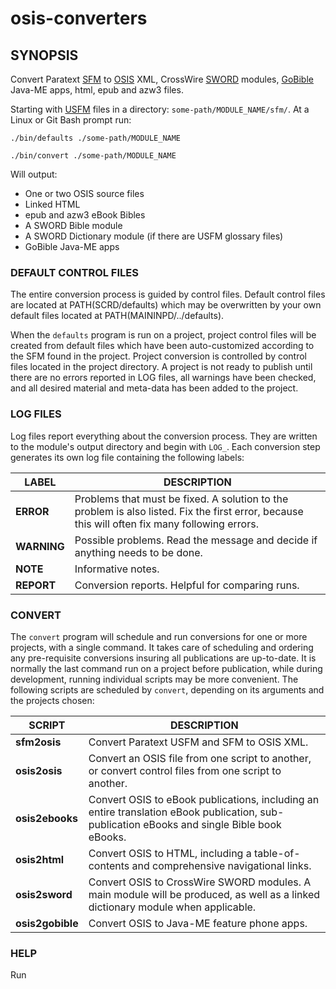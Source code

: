 
# osis-converters 

## SYNOPSIS 
Convert Paratext [SFM](http://paratext.org/about/usfm#usfmDocumentation) to [OSIS](http://www.crosswire.org/osis/) XML, CrossWire [SWORD](http://www.crosswire.org/wiki/Main_Page) modules, [GoBible](http://www.crosswire.org/wiki/Projects:Go_Bible) Java-ME apps, html, epub and azw3 files.

Starting with [USFM](http://paratext.org/about/usfm#usfmDocumentation) files in a directory: `some-path/MODULE_NAME/sfm/`. At a Linux or Git Bash prompt run:

`./bin/defaults ./some-path/MODULE_NAME`

`./bin/convert ./some-path/MODULE_NAME`

Will output:
* One or two OSIS source files
* Linked HTML
* epub and azw3 eBook Bibles
* A SWORD Bible module
* A SWORD Dictionary module (if there are USFM glossary files)
* GoBible Java-ME apps


### DEFAULT CONTROL FILES 
The entire conversion process is guided by control files. Default control files are located at PATH(SCRD/defaults) which may be overwritten by your own default files located at PATH(MAININPD/../defaults).

When the `defaults` program is run on a project, project control files will be created from default files which have been auto-customized according to the SFM found in the project. Project conversion is controlled by control files located in the project directory. A project is not ready to publish until there are no errors reported in LOG files, all warnings have been checked, and all desired material and meta-data has been added to the project.


### LOG FILES 
Log files report everything about the conversion process. They are written to the module's output directory and begin with `LOG_`. Each conversion step generates its own log file containing the following labels:

LABEL | DESCRIPTION
----- | -----------
**ERROR** | Problems that must be fixed. A solution to the problem is also listed. Fix the first error, because this will often fix many following errors.
**WARNING** | Possible problems. Read the message and decide if anything needs to be done.
**NOTE** | Informative notes.
**REPORT** | Conversion reports. Helpful for comparing runs.


### CONVERT 
The `convert` program will schedule and run conversions for one or more projects, with a single command. It takes care of scheduling and ordering any pre-requisite conversions insuring all publications are up-to-date. It is normally the last command run on a project before publication, while during development, running individual scripts may be more convenient. The following scripts are scheduled by `convert`, depending on its arguments and the projects chosen:

SCRIPT | DESCRIPTION
------ | -----------
**sfm2osis** | Convert Paratext USFM and SFM to OSIS XML.
**osis2osis** | Convert an OSIS file from one script to another, or convert control files from one script to another.
**osis2ebooks** | Convert OSIS to eBook publications, including an entire translation eBook publication, sub-publication eBooks and single Bible book eBooks.
**osis2html** | Convert OSIS to HTML, including a table-of-contents and comprehensive navigational links.
**osis2sword** | Convert OSIS to CrossWire SWORD modules. A main module will be produced, as well as a linked dictionary module when applicable.
**osis2gobible** | Convert OSIS to Java-ME feature phone apps.


### HELP 
Run <script> -h to get help on any partiular script. Or run <any-script> -h <setting/file> to see help on any particular setting or control file.


# sfm2osis 

## SYNOPSIS 

### CONVERT PARATEXT FILES INTO OSIS XML 
OSIS is an xml standard for encoding Bibles and related texts (see: [http://crosswire.org/osis/](http://crosswire.org/osis/)). The OSIS files generated by sfm2osis will include meta-data, explicit references, cross-references and textual information not present in the original Paratext Universal Standard Format Marker (USFM and SFM) sources. The resulting OSIS file is a more complete source text than the original Paratext files and is an excellent intermediate format, easily and reliably converted into any other format.

A project conversion creates a main OSIS file, which may contain a Bible, Children's Bible or commentary for instance. Any Paratext glossaries, maps and other reference materials are converted into a second OSIS file, whose contents may be referenced by the main OSIS file. These two conversions are treated as separate modules called MAINMOD and DICTMOD. If a project has a DICTMOD module, its module code is the MAINMOD code appended with 'DICT', and it appears as a subdirectory of MAINMOD.

The SFM to OSIS conversion process is directed by the following control files:

FILE | DESCRIPTION
---- | -----------
**config.conf** | Configuration file with settings and meta-data for a project.
**CF_sfm2osis.txt** | Place and order converted SFM files within an OSIS file and record deviations from the standard markup and verse system.
**CF_addScripRefLinks.txt** | Control parsing of scripture references in the text and their conversion to working OSIS hyperlinks.
**CF_addDictLinks.xml** | Control parsing of reference material references in the text and their conversion to working OSIS hyperlinks.
**CF_addFootnoteLinks.txt** | Control parsing of footnote references from the text and their conversion to working OSIS hyperlinks.

Default control files are created by the 'defaults' command. For help on an individual file or command use: convert -h <key>


### HOOKS 
For situations when custom processing is required, hooks are provided for running custom Perl scripts and XSLT transforms. The Perl scripts should have two arguments: input OSIS file and output OSIS file, while XSLT transforms should utilze standard XML output. Use hooks only when EVAL_REGEX is insufficient, as hooks complicate project maintenance. Scripts with the following names in a module directory will be called at different points during the conversion to OSIS:

HOOK | WHEN CALLED
---- | -----------
**bootstrap.pl** | Run by the sfm2osis and osis2osis scripts before conversion begins. It may only appear in the project (MAINMOD) directory, and it takes no arguments, but can be used to preprocess any project files etc.
**preprocess.pl** | Run after usfm2osis.py does the initial conversion to OSIS, before subsequent processing. Use EVAL_REGEX when preprocessing of SFM files would be sufficient.
**preprocess.xsl** | Same as preprocess.pl (after it, if it also exists).
**postprocess.pl** | Run after an OSIS file has been fully processed, but before OSIS validation and final checks.
**postprocess.xsl** | Same as postprocess.pl (after it, if it also exists).


## config.conf 
Each project has a config.conf file located in its top directory. The configuration file contains conversion settings and meta-data for the project. A project consist of a single main module, and possibly a single dictionary module containing reference material. A config.conf file usually has multiple sections. The main section contains configuration settings applying to the entire project, while settings in other sections are effective in their particular context, overriding any matching settings of the main section. The 'system' section is special because it contains global constants that are the same in any context. The following sections are recognized: 'MAINMOD', 'DICTMOD', 'system', 'osis2ebooks', 'osis2html', 'osis2sword', 'osis2gobible' (MAINMOD is the project code and DICTMOD is the same project code suffixed with 'DICT'). What follows are all settings available in the config.conf file. The letters in parenthesis indicate the following entry types:

(C): Continuable from one line to the next using a backslash character.
(L): Localizable by appending underscore and language ISO code to the entry name.
(P): Path of a local file or directory.
(S): System section only.
(U): A http(s) URL.
(W): SWORD standard (see: [](https://wiki.crosswire.org/DevTools:conf_Files)).

ENTRY | DESCRIPTION
----- | -----------
**Abbreviation (LW)** | A short localized name for the module.
**About (CLW)** | Localized information about the module.
**AddCrossRefLinks** | Select whether to insert externally generated cross-reference notes into the text: (true \| false \|AUTO). Default is 'AUTO'.
**AddDictLinks** | Select whether to parse glossary references in the text and convert them to hyperlinks: (true \| false \| check \| AUTO). Default is 'AUTO'.
**AddFootnoteLinks** | Select whether to parse footnote references in the text and convert them to hyperlinks: (true \| false \| AUTO). Default is 'AUTO'.
**AddScripRefLinks** | Select whether to parse scripture references in the text and convert them to hyperlinks: (true \| false \| AUTO). Default is 'AUTO'.
**AudioCode** | A publication code for associated audio. Multiple modules having different scripts may reference the same audio.
**COVERS (PSU)** | Location where cover images can be found. Cover images should be named: `<project-code>_<scope>.jpg` and will automatically be included in the appropriate OSIS files.
**CombineGlossaries** | Set this to 'true' to combine all glossaries into one, or false to keep them each as a separate glossary. 'AUTO' let's osis-converters decide. Default is 'AUTO'.
**CombinedGlossaryTitle (L)** | A localized title for the combined glossary in the Table of Contents.
**Copyright (CLW)** | Contains the copyright notice for the work, including the year of copyright and the owner of the copyright.
**CopyrightContactAddress (CLW)** | Address of the copyright holder.
**CopyrightContactEmail (LW)** | Email address of the copyright holder.
**CopyrightContactName (CLW)** | Name for copyright contact.
**CopyrightContactNotes (CLW)** | Notes concerning copyright holder contact.
**CopyrightDate (LW)** | Four digit copyright year.
**CopyrightHolder (LW)** | Name of the copyright holder.
**CopyrightNotes (CLW)** | Notes from the copyright holder.
**CreateTypes** | Select which type, or types, of eBooks to create: (AUTO \| epub \| azw3 \| fb2). Default is 'AUTO'.
**CustomBookOrder** | Set to true to allow Bible book order to remain as it appears in CF_sfm2osis.txt, rather than project versification order: (true \| false). Default is 'false'.
**DEBUG (S)** | Set to enable debugging log output.
**Description (LW)** | A short localized description of the module.
**Direction (W)** | LtoR (Left to Right), RtoL (Right to Left) or BiDi (Bidirectional) Default is 'LtoR'.
**DistributionLicense (W)** | see: [https://wiki.crosswire.org/DevTools:conf_Files](https://wiki.crosswire.org/DevTools:conf_Files)
**DistributionNotes (CLW)** | Additional distribution notes.
**EBOOKS (S)** | Location where eBooks are published.
**Encoding (W)** | osis-converters only supports UTF-8 encoding. Default is 'UTF-8'.
**FONTS (PSU)** | Location where specified fonts are located for copying/download.
**FullResourceURL (U)** | Single Bible book eBooks often have links to other books. This URL is where the full publication may be found. Default is 'false'.
**IntroductionTitle (L)** | A localized title for Bible book introductions.
**KeySort** | This entry enables localized list sorting by character collation. Square brackets are used to separate any arbitrary JDK 1.4 case sensitive regular expressions which are to be treated as single characters during the sort comparison. Also, a single set of curly brackets can be used around a regular expression which matches any characters/patterns that need to be ignored during the sort comparison. IMPORTANT: Any square or curly bracket within these regular expressions must have an ADDITIONAL \ before it.
**Lang (W)** | ISO language code and script code. Examples: tkm-Cyrl or tkm-Latn
**ARG_\w+** | Config settings for undocumented fine control.
**BookGroupTitleNT (L)** | A localized title for the Old Testament in the Table of Contents.
**BookGroupTitleOT (L)** | A localized title for the New Testament in the Table of Contents.
**BookGroupTitle\w+** | A localized title to use for these book groups: OT, NT, Apocrypha, Apostolic Fathers, Armenian Orthodox Canon Additions, Ethiopian Orthodox Canon, Peshitta Syriac Orthodox Canon, Rahlfs LXX, Rahlfs variant books, Vulgate and other later Latin mss, Other. Example: `BookGroupNT=The New Testament` or BookGroupApocrypha=The Apocrypha`
**CreatePubBook** | Select whether to create separate ePublications for individual Bible books within the OSIS file: (true \| false \| AUTO \| <OSIS-book> \| first \| last).
**CreatePubSubpub** | Select whether to create separate outputs for individual sub-publications within the OSIS file: (true \| false \| AUTO \| <scope> \| first \| last).
**CreatePubTran** | Select whether to create a single ePublication containing everything in the OSIS file: (true \| false \| AUTO).
**GlossaryNavmenuLink\[[1-9]\]** | Specify custom DICTMOD module navigation links.
**History_[\d\.]+** | Each version of released publications should have one of these entries describing what is new that version.
**TitleSubPublication\[\S+\]** | A localized title for each sub-publication. A sub-publication is created when SFM files are placed within an sfm sub-directory. The name of the sub-directory must be the scope of the sub-publication, having spaces replaced by underscores.
**NO_FORKS (S)** | Set to disable the multi-thread fork feature. Doing so may increase conversion time.
**NormalizeUnicode** | Apply a Unicode normalization to all characters: (true \| false \| NFD \| NFC \| NFKD \| NFKC \| FCD). Default is 'false'.
**OUTDIR (PS)** | Location where output files should be written. OSIS, LOG and publication files will appear in a module subdirectory here. Default is an `output` subdirectory within the module.
**Obsoletes (W)** | see: [https://wiki.crosswire.org/DevTools:conf_Files](https://wiki.crosswire.org/DevTools:conf_Files)
**REPOSITORY (PSU)** | Location where SWORD modules are published.
**ReorderGlossaryEntries** | Set to true and all glossaries will have their entries re-ordered according to KeySort, or else set to a regex to re-order only glossaries whose titles match: (true \| <regex>). Default is 'false'.
**ShortCopyright (LW)** | Short copyright string.
**ShortPromo (LW)** | A link to the home page for the module, perhaps with an encouragement to visit the site.
**TOC** | A number from 1 to 3 indicating which SFM tag to use for generating the Table Of Contents: \toc1, \toc2 or \toc3. Default is '2'.
**TextSource (CW)** | Indicates a name or URL for the source of the text.
**TitleCase** | A number from 0 to 2 selecting letter casing for the Table Of Contents: 0 is as-is, 1 is Like This, 2 is LIKE THIS. Default is '1'.
**TitleTOC** | A number from 1 to 3 indicating this SFM tag to use for generating the publication titles: \toc1, \toc2 or \toc3. Default is '2'.
**TranslationTitle (L)** | A localized title for the entire translation.
**Versification (W)** | The versification system of the project. All deviations from this verse system must be recorded in CF_sfm2osis.txt by VSYS instructions. Supported options are: KJV, German, KJVA, Synodal, Leningrad, NRSVA, Luther, Vulg, SynodalProt, Orthodox, LXX, NRSV, MT, Catholic, Catholic2. Default is 'KJV'.
**Version (W)** | The version of the publication being produced. There should be a corresponding `History_<version>` entry stating what is new in this version.


## CF_sfm2osis.txt 
This control file is required for all sfm2osis conversions. It should be located in each module's directory (both MAINMOD and DICTMOD if there is one). It controls what material appears in each module's OSIS file and in what order, and is used to apply Perl regular expressions for making changes to SFM files before conversion.

Its other purpose is to describe deviations from the standard versification system that Bible translators made during translation. Translators nearly always deviate from the standard versification system in some way. It is imperative these deviations be recorded so references from external documents may be properly resolved, and parallel rendering together with other texts can be accomplished. Each verse must be identified according to the project's strictly defined standard versification scheme. The commands to accomplish this all begin with VSYS. Their proper use results in OSIS files which contain both a rendering of the translator's custom versification scheme and a rendering of the standard versification scheme. OSIS files can then be rendered in either scheme using an XSLT stylesheet.

NOTES: Each VSYS instruction is evaluated in verse system order regardless of their order in the control file. A verse may be effected by multiple VSYS instructions. VSYS operations on entire chapters are not supported except for VSYS_EXTRA chapters at the end of a book (such as Psalm 151 of Synodal).

COMMAND | DESCRIPTION
------- | -----------
**EVAL_REGEX** | Any perl regular expression to be applied to source SFM files before conversion. An EVAL_REGEX instruction is only effective for the RUN statements which come after it. The EVAL_REGEX command may be suffixed with a label or path in parenthesis and must be followed by a colon. A label might make organizing various kinds of changes easier, while a file path makes the EVAL_REGEX effective on only a single file. If an EVAL_REGEX has no regular expression, all previous EVAL_REGEX commands sharing the same label are canceled. Examples: `EVAL_REGEX: s/^search/replace/gm` `EVAL_REGEX(myfix): s/^search/replace/gm` `EVAL_REGEX(./sfm/file/path.sfm): s/^search/replace/gm`
**PUNC_AS_LETTER** | DEPRECATED. Was used to treat a punctuation character as a letter for pattern matches. It is far better to use `EVAL_REGEX` to replace a punctuation character with the proper Unicode character, which will automatically be treated properly.
**RUN** | Causes an SFM file to be converted and appended to the module's OSIS file. Each RUN must be followed by a colon and the file path of an SFM file to convert. RUN can be used more than once on the same file. IMPORTANT: Bible books are normally re-ordered according to the project's versification system. To maintain RUN Bible book order, `CustomBookOrder` must be set to true in config.conf.
**SPECIAL_CAPITALS** | DEPRECATED. Was used to enforce non-standard capitalizations. It should only be used if absolutely necessary, since Perl Unicode is now good at doing the right thing on its own. It is better to use EVAL_REGEX to replace offending characters with the proper Unicode character. For example: `SPECIAL_CAPITALS:i->Ä° Ä±->I`.
**VSYS_CHAPTER_SPLIT_AT** | Used when the translators split a chapter of the project's versification scheme into two chapters. This instruction takes the form:  `VSYS_CHAPTER_SPLIT_AT: Joel.2.28` When the OSIS file is rendered as the standard versification scheme, verses from the split onward will be appended to the end of the previous verse and given alternate chapter:verse designations. Verses of any following chapters will also be given alternate chapter:verse designations. All references to affected verses will be tagged so as to be correct in both the standard and the custom versification scheme.
**VSYS_EMPTY** | Like `VSYS_MISSING`, but is only to be used if regular empty verse markers are included in the text. This instruction will only remove external scripture cross-references to the removed verses.
**VSYS_EXTRA** | Used when translators inserted a range of verses that are not part of the project's versification scheme. This instruction takes the form:  `VSYS_EXTRA: Prov.18.8 <- Synodal:Prov.18.8` The left side is a verse range specifying the extra verses in the custom verse scheme, and the right side range is an optional universal address for those extra verses. The universal address is used to record where the extra verses originated from. When the OSIS file is rendered in the standard versification scheme, the additional verses will become alternate verses appended to the preceding verse, and if there are verses following the extra verses, they will be renumbered downward by the number of extra verses, and alternate verse numbers will be appended displaying the custom verse numbers. References to affected verses will be tagged so as to render correctly in either the standard or custom versification scheme. The extra verse range may be an entire chapter if it occurs at the end of a book (such as Psalm 151). When rendered in the standard versification scheme, an alternate chapter number will then be inserted and the entire extra chapter will be appended to the last verse of the previous chapter.
**VSYS_FROM_TO** | This is usually not the right instruction to use; it is used internally as part of other instructions. It does not effect any verse or alternate verse markup. It could be used if a verse is marked in the text but is left empty, while there is a footnote about it in the previous verse (but see `VSYS_MISSING_FN` which is the more common case).
**VSYS_MISSING** | Specifies that this translation does not include a range of verses of the standard versification scheme. This instruction takes the form:  `VSYS_MISSING: Josh.24.34.36` Meaning that Joshua 24:34-36 of the standard versification scheme has not been included in the custom scheme. When the OSIS file is rendered as the standard versification scheme, the preceeding verse's osisID will be modified to include the missing range. But any externally supplied cross-references that refer to the missing verses will be removed. If there are verses already sharing the verse numbers of the missing verses, then the standard versification rendering will renumber them and all following verses upward by the number of missing verses, and alternate verse numbers will be appended displaying the original verse numbers. References to affected verses will be tagged so as to render correctly in either the standard or custom versification scheme. An entire missing chapter is not supported unless it is the last chapter in the book.
**VSYS_MISSING_FN** | Like `VSYS_MISSING` but is only to be used if a footnote was included in the verse before the missing verses which gives the reason for the verses being missing. This instruction will simply link the verse having the footnote together with the missing verse.
**VSYS_MOVED** | Used when translators moved a range of verses from the expected location within the project's versification scheme to another location. This instruction can have several forms:  `VSYS_MOVED: Rom.14.24.26 -> Rom.16.25.27` Indicates the range of verses given on the left was moved from its expected location to a custom location given on the right. Rom.16.25.27 is Romans 16:25-27. Both ranges must cover the same number of verses. Either or both ranges may end with the keyword `PART` in place of the range's last verse, indicating only part of the verse was moved. All references to affected verses will be tagged so as to be correct in both the standard and the custom versification scheme. When verses are moved within the same book, the verses will be fit into the standard verse scheme. When verses are moved from one book to another, the effected verses will be recorded in both places within the OSIS file. Depending upon whether the OSIS file is rendered as standard, or custom versification scheme, the verses will appear in one location or the other.  `VSYS_MOVED: Tob -> Apocrypha[Tob]` Indicates the entire book on the left was moved from its expected location to a custom book-group[book] given on the right. See `%OSIS_GROUP` for supported book-groups and books. An index number may be used on the right side in place of the book name. The book will be recorded in both places within the OSIS file. Depending upon whether the OSIS file is rendered as the standard, or custom versification scheme, the book will appear in one location or the other.  `VSYS_MOVED: Apocrypha -> bookGroup[2]` Indicates the entire book-group on the left was moved from its expected location to a custom book-group index on the right. See `%OSIS_GROUP` for supported book-groups. The book-group will be recorded in both places within the OSIS file. Depending upon whether the OSIS file is rendered as the standard, or custom versification scheme, the book-group will appear in one location or the other.
**VSYS_MOVED_ALT** | Like `VSYS_MOVED` but this should be used when alternate verse markup like `\va 2\va*` has been used by the translators for the verse numbers of the moved verses (rather than regular verse markers which is the more common case). If both regular verse markers (showing the source system verse number) and alternate verse numbers (showing the fixed system verse numbers) have been used, then `VSYS_MOVED` should be used. This instruction will not change the OSIS markup of alternate verses.


## CF_addScripRefLinks.txt 
Paratext publications typically contain localized scripture references found in cross-reference notes, footnotes, introductions and other reference material. These references are an invaluable study aid. However, they often are unable to function as hyperlinks until converted from localized textual references to strictly standardized references. This control file tells the parser how to search the text for textual scripture references, and how to translate them into standardized hyperlinks.

Some descriptions below refer to extended references. An extended reference is composed of a series of individual scripture references which together form a single contextual sentence. An example of an extended reference is: See also Gen 4:4-6, verses 10-14 and chapter 6. The parser searches the text for extended references, and then parses each reference individually, in order, remembering the book and chapter context of the previous reference.

SETTING | DESCRIPTION
------- | -----------
**<osis-abbreviation>** | To assign a localized book name or abbreviation to the corresponding osis book abbreviation, use the following form:  Gen = The book of Genesis The osis abbreviation on the left of the equal sign may appear on multiple lines. Each line assigns a localized name or abbreviation on the right to its osis abbreviation on the left. Names on the right are not Perl regular expressions, but they are case insensitive. Listed book names do not need to include any prefixes of `PREFIXES` or suffixes of `SUFFIXES` for the book names to be parsed correctly.
**CHAPTER_TERMS** | A Perl regular expression matching localized words/phrases which will be understood as meaning "chapter". Example: `CHAPTER_TERMS:(psalm\|chap)`
**CHAPTER_TO_VERSE_TERMS** | A Perl regular expression matching characters that are used to separate the chapter from the verse in textual references. Example: `CHAPTER_TO_VERSE_TERMS:(:)`
**COMMON_REF_TERMS** | A Perl regular expression matching phrases or characters which should be ignored within an extended textual reference. When an error is generated because an extended textual reference was incompletely parsed, parsing may have been terminated by a word or character which should instead be ignored. Adding it to COMMON_REF_TERMS may allow the textual reference to parse completely. Example: `COMMON_REF_TERMS:(but not\|a\|b)`
**CONTEXT_BOOK** | Textual references do not always include the book being referred to. Then the target book must be discovered from the context of the reference. Where the automated context search fails to discover the correct book, the `CONTEXT_BOOK` setting should be used. It takes the following form:  `CONTEXT_BOOK: Gen if-xpath ancestor::div[1]` Where Gen is any osis book abbreviation, `if-xpath` is a required keyword, and what follows is any xpath expression. The xpath will be evaluated for each textual reference and if it evaluates as true then the given book will be used as the context book for that reference.
**CONTINUATION_TERMS** | A Perl regular expression matching characters that are used to indicate a chapter or verse range. Example: `CONTINUATION_TERMS:(to\|-)`
**CURRENT_BOOK_TERMS** | A Perl regular expression matching localized words/phrases which will be understood as meaning "the current book". Example: `CURRENT_BOOK_TERMS:(this book)`
**CURRENT_CHAPTER_TERMS** | A Perl regular expression matching localized words/phrases which will be understood as meaning "the current chapter". Example: `CURRENT_CHAPTER_TERMS:(this chapter)`
**FIX** | If the parser fails to properly convert any particular textual reference, FIX can be used to correct or skip it. It has the following form:  `FIX: Gen.1.5 Linking: "7:1-8" = "<r Gen.7.1>7:1</r><r Gen.8>-8</r>`" After FIX follows the line from the log file where the extended reference of concern was logged. Replace everything after the equal sign with a shorthand for the fix with the entire fix enclosed by double quotes. Or, remove everything after the equal sign to skip the extended reference entirely. The fix shorthand includes each reference enclosed in r tags with the correct osisID.
**ONLY_XPATH** | Similar to SKIP_XPATH but when used used, all suspected textual references will be skipped unless the given xpath expression evaluates as true.
**PREFIXES** | A Perl regular expression matching characters or language prefixes that may appear before other terms, including book names, chapter and verse terms etc. These terms are treated as part of the word they prefix but are otherwise ignored. Example: `PREFIXES:(\(\|")`
**REF_END_TERMS** | A Perl regular expression matching characters that are required to end an extended textual reference. Example: `REF_END_TERMS:(\.\|")`
**SEPARATOR_TERMS** | A Perl regular expression matching words or characters that are to be understood as separating individual references within an extended reference. Example: `SEPARATOR_TERMS:(also\|and\|or\|,)`
**SKIP_XPATH** | When a section or category of text should be skipped by the parser SKIP_XPATH can be used. It takes the following form:  `SKIP_XPATH: ancestor::div[@type='introduction']` The given xpath expression will be evaluated for every suspected textual scripture reference, and if it evaluates as true, it will be left alone.
**SUFFIXES** | A Perl regular expression matching characters or language suffixes that may appear after other terms, including book names, chapter and verse terms etc. These terms are treated as part of the word that precedes them but are otherwise ignored. Some languages have many grammatical suffixes and including them in SUFFIXES can improve the parsability of such langauges. Example: `SUFFIXES:(\)\|s)`
**VERSE_TERMS** | A Perl regular expression matching localized words/phrases which will be understood as meaning "verse". Example: `VERSE_TERMS:(verse)`
**WORK_PREFIX** | Sometimes textual references are to another work. For instance a Children's Bible may contain references to an actual Bible translation. To change the work to which references apply, the WORK_PREFIX setting should be used. It takes the following form:  `WORK_PREFIX: LEZ if-xpath //@osisIDWork='LEZCB'` Where LEZ is any project code to be referenced, `if-xpath` is a required keyword, and what follows is any xpath expression. The xpath will be evaluated for each textual reference and if it evaluates as true then LEZ will be used as the work prefix for that reference.


## CF_addFootnoteLinks.txt 
When translators include study notes that reference other study notes, this command file can be used to parse references to footnotes and convert them into working hyperlinks. This conversion requires that CF_addScripRefLinks.txt is also performed.

SETTING | DESCRIPTION
------- | -----------
**COMMON_TERMS** | See CF_addScripRefLinks.txt
**CURRENT_VERSE_TERMS** | See CF_addScripRefLinks.txt
**FIX** | Used to fix a problematic reference. Each instance has the form:  `LOCATION='book.ch.vs' AT='ref-text' and REPLACEMENT='exact-replacement'` Where `LOCATION` is the context of the fix, AT is the text to be fixed, and `REPLACEMENT` is the fix. If `REPLACEMENT` is 'SKIP', there will be no footnote reference link.
**FOOTNOTE_TERMS** | A Perl regular expression matching terms that are to be converted into footnote links.
**ONLY_XPATH** | See CF_addScripRefLinks.txt
**ORDINAL_TERMS** | A list of ordinal:term pairs where ordinal is ( \d \| prev \| next \| last ) and term is a localization of that ordinal to be searched for in the text. Example: `ORDINAL_TERMS:(1:first\|2:second\|prev:preceding)`
**SKIP_XPATH** | See CF_addScripRefLinks.txt
**STOP_REFERENCE** | A Perl regular expression matching where scripture references stop and footnote references begin. This is only needed if an error is generated because the parser cannot find the transition. For instance: 'See verses 16:1-5 and 16:14 footnotes' might require the regular expression: `verses[\s\d:-]+and` to delineate between the scripture and footnote references.
**SUFFIXES** | See CF_addScripRefLinks.txt


## CF_addDictLinks.xml 
Many Bible translations are accompanied by reference materials, such as glossaries, maps and tables. Hyperlinks to this material, and between these materials, are helpful study aids. Translators may mark the words or phrases which reference a particular glossary entry or map. But often only the location of a reference is marked, while the exact target of the reference is not. Sometimes no references are marked, even though they exist throughout the translation. This command file's purpose is to convert all these kinds of textual references into strictly standardized working hyperlinks.

IMPORTANT: For case insensitive matches to work, ALL match text MUST be surrounded by the \Q...\E quote operators. If a match is failing, consider this first. This is not a normal Perl rule, but is required because Perl doesn't properly handle case for some languages. Match patterns can be any Perl regex, but only the 'i' flag is supported. The last matching parenthetical group will become the text of the link, unless there is a group named 'link' (using Perl's ?'link' notation) in which case that group will become the text of the link.

References that are marked by translators are called explicit references. If the target of an explicit reference cannot be determined, a conversion error is logged. Marked and unmarked references are parsed from the text using the match elements of the CF_addDictLinks.xml file. Element attributes in this XML file are used to control where and how the match elements are to be used. Letters in parentheses indicate the following attribute value types:

(A): value is the accumulation of its own value and ancestor values. But a positive attribute (one whose name doesn't begin with 'not') cancels negative attribute ancestors.
(B): true or false
(C): one or more space separated osisRef values OR one or more comma separated Paratext references.
(R): one or more space separated osisRef values
(X): xpath expression

ATTRIBUTE | DESCRIPTION
--------- | -----------
**XPATH (AX)** | If the xpath expression evaluates as true for the text node, then match elements will be applied.
**context (AC)** | If it contains a context matching the text node, match elements will be applied.
**dontLink (B)** | If true, then match elements are used to undo any reference link.
**multiple (B)** | If false, only the first match candidate for an entry will be linked per chapter or keyword. If `match`, the first match condidate per match element may be linked per chapter or keyword. If true, there are no such limitations.
**noOutboundLinks (B)** | This attribute is only allowed on entry elements. It prohibits the parser from parsing the entry's targets for links.
**notContext (AC)** | If it contains a context matching the text node, match elements will be not applied.
**notExplicit (BC)** | If true or else contains a context matching the text node, then match elements will only apply if that node is not an explicitly marked reference.
**notXPATH (AX)** | If the xpath expression evaluates as true for the text node, then match elements will not be applied.
**onlyExplicit (BC)** | If true or else contains a context matching the text node, then match elements will only apply if that node is an explicitly marked reference.
**onlyNewTestament (B)** | If true, text nodes which are not in the New Testament, will not have match elements applied.
**onlyOldTestament (B)** | If true, text nodes which are not in the Old Testament, will not have match elements applied.
**osisRef (R)** | This attribute is only allowed on entry elements and is required. It contains a space separated list of work prefixed osisRef values, which are the target(s) of an entry's links.

ELEMENT | DESCRIPTION
------- | -----------
**addDictLinks** | The root element.
**div** | Used to organize groups of entries
**entry** | Text matching any child match element will be linked with the osisRef attribute value.
**match** | Contains a Perl regular expression used to search text for links to the parent entry. For a match element to create a link, all its attributes and those of ancestor elements must be properly satisfied.
**name** | The name of the parent entry.


# osis2osis 

## SYNOPSIS 
When a translation is to be converted into multiple scripts, osis2osis can be used to simplify the work of conversion. The osis2osis program is flexible and controlled by CF_osis2osis.txt. Source script SFM may be converted using sfm2osis, then the resulting OSIS file and the source script config.conf can be converted directly to other scripts using osis2osis. The osis2osis script can also be used to convert just control files from one script to another, allowing sfm2osis create the OSIS file. This is useful when translators provide multiple sets of source files of different scripts, and control files alone need to be converted from one script to another.


## CF_osis2osis.txt 
The following settings are supported:

SETTING | DESCRIPTION
------- | -----------
**CC** | Convert control files using the previously selected MODE. Each control file has a `CC: <file>` line, and each path is relative to it's main project directory.
**CCOSIS** | Convert an OSIS file using the previously selected MODE. Examples: `CCOSIS: <code>` or `CCOSIS: <code>DICT`
**SET_CONFIG_<entry>** | Set the value of a config entry. The config.conf file itself should be converted using `CC: config.conf`. An entry for a particular section can be set using `SET_CONFIG_<section>+<entry>: <value>`
**SET_MODE_CCTable** | DEPRECATED. Use a CC table do the conversion. CC tables are no longer supported by SIL. Use SET_MODE_Script instead.
**SET_MODE_Copy** | Copy the listed file or file glob from the source project to the current project. Files could be images, css, etc. Paths are relative to their project main directory.
**SET_MODE_Script** | Use the given script to do the conversion. The script path is relative to the project directory. The script needs to take two arguments: input-file and output-file
**SET_MODE_Transcode** | Use the function `transcode(<string>)` defined in the Perl script whose path is given. Example: `SET_MODE_Transcode: script.pl`
**SET_sourceProject** | A required entry specifying the source project to convert from.
**SKIP_NODES_MATCHING** | Don't convert the text of nodes selected by an xpath expression.
**SKIP_STRINGS_MATCHING** | Don't convert the text of strings matching a Perl regular expression.


# osis2ebooks 

## SYNOPSIS 
Create epub and azw3 eBooks from OSIS files. Once Paratext SFM files have been converted to OSIS XML, eBooks can be created from the OSIS sources. Both the MAINMOD and DICTMOD OSIS files are integrated into an eBook publication. If there are sub-publications as part of the translation, eBooks for each of these will also be created. Finally a separate eBook for each Bible book is created.

The following `config.conf` entries control eBook production:

ENTRY | DESCRIPTION
----- | -----------
**CreateTypes** | Select which type, or types, of eBooks to create: (AUTO | epub | azw3 | fb2). Default is 'AUTO'.
**CreatePubTran** | Select whether to create a single ePublication containing everything in the OSIS file: (true | false | AUTO).
**CreatePubSubpub** | Select whether to create separate outputs for individual sub-publications within the OSIS file: (true | false | AUTO | <scope> | first | last).
**CreatePubBook** | Select whether to create separate ePublications for individual Bible books within the OSIS file: (true | false | AUTO | <OSIS-book> | first | last).


# osis2html 

## SYNOPSIS 
Create HTML from OSIS files. Once Paratext SFM files have been converted to OSIS XML, HTML can be created from the OSIS sources. Both the MAINMOD and DICTMOD OSIS files are integrated together with a table-of-contents and comprehensive navigational links.


# osis2sword 

## SYNOPSIS 
Create CrossWire SWORD modules from OSIS files. Once Paratext files have been converted to OSIS XML, CrossWire SWORD modules may be created. A Bible, GenBook or Commentary SWORD module will be generated from the MAINMOD OSIS file. If there is a DICTMOD OSIS file it will be converted to a dictionary SWORD module. The two SWORD modules will be integrated together by a table-of-contents, glossary and navigational links that will appear in each Bible book introduction and dictionary keyword.


# osis2gobible 

## SYNOPSIS 
Create Java-ME JAR apps from OSIS files. Once Paratext files have been converted to OSIS XML, osis2gobible utilizes Go Bible Creator to produce these apps for feature phones.

Default control files will be copied from the defaults directory (see `convert -h` for their locations). This includes the Go Bible Creator user interface localization file and the app icon. These files can be customized per project, by placing them in PATH(MAINMOD/gobible) directory. Or customized for a group of projects, by placing them in PATH(MAINMOD/../defaults/gobible).

IMPORTANT: The collections.txt default file is just a template and should not be customized. The actual collections.txt control file is auto-generated at runtime.


# CrossWire 

## Non-standard config.conf entries 
The following are SWORD config.conf entries which are not part of the CrossWire standard.

ENRTY | DESCRIPTION
----- | -----------
**AudioCode** | A publication code for associated audio. Multiple modules having different scripts may reference the same audio.
**KeySort** | This entry enables localized list sorting by character collation. Square brackets are used to separate any arbitrary JDK 1.4 case sensitive regular expressions which are to be treated as single characters during the sort comparison. Also, a single set of curly brackets can be used around a regular expression which matches any characters/patterns that need to be ignored during the sort comparison. IMPORTANT: Any square or curly bracket within these regular expressions must have an ADDITIONAL \ before it.
**Scope** | Used to describe a Bible module's contents. It follows osisRef rules including the use of the '-' range character. Note that Scope range interpretation requires knowledge of the versification system. The Scope entry allows determination of a Bible module's contents before it is loaded.


## Comparison of OSIS files to CrossWire OSIS 
Osis-converters utilizes CrossWire's [usfm2osis.py](https://github.com/refdoc/Module-tools) script for the initial USFM to OSIS conversion. The OSIS subType attribute is used to pass optional CSS classes to front-ends.

